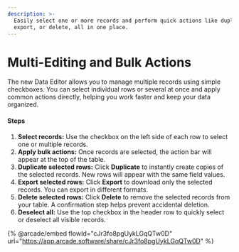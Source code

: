 ```yaml
---
description: >-
  Easily select one or more records and perform quick actions like duplicate,
  export, or delete, all in one place.
---
```


# Multi-Editing and Bulk Actions

The new Data Editor allows you to manage multiple records using simple checkboxes. You can select individual rows or several at once and apply common actions directly, helping you work faster and keep your data organized.

#### Steps

1. **Select records:** Use the checkbox on the left side of each row to select one or multiple records.
2. **Apply bulk actions:** Once records are selected, the action bar will appear at the top of the table.
3. **Duplicate selected rows:** Click **Duplicate** to instantly create copies of the selected records. New rows will appear with the same field values.
4. **Export selected rows:** Click **Export** to download only the selected records. You can export in different formats.
5. **Delete selected rows:** Click **Delete** to remove the selected records from your table. A confirmation step helps prevent accidental deletion.
6. **Deselect all:** Use the top checkbox in the header row to quickly select or deselect all visible records.

{% @arcade/embed flowId="cJr3fo8pgUykLGqQTw0D" url="https://app.arcade.software/share/cJr3fo8pgUykLGqQTw0D" %}
